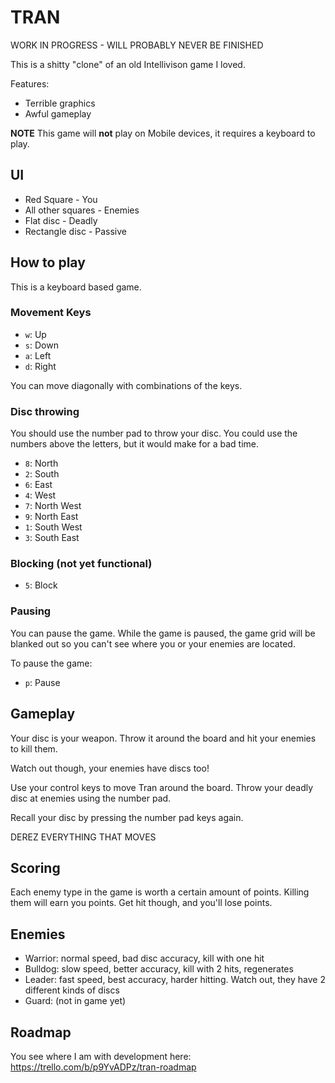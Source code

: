 # TRAN

WORK IN PROGRESS - WILL PROBABLY NEVER BE FINISHED

This is a shitty "clone" of an old Intellivison game I loved.

Features:
* Terrible graphics
* Awful gameplay

**NOTE** This game will **not** play on Mobile devices, it requires a keyboard to play.

## UI

* Red Square - You
* All other squares - Enemies
* Flat disc - Deadly
* Rectangle disc - Passive

## How to play

This is a keyboard based game.

### Movement Keys

* `w`: Up
* `s`: Down
* `a`: Left
* `d`: Right

You can move diagonally with combinations of the keys.

### Disc throwing

You should use the number pad to throw your disc. You could use the numbers above the letters, but it would make for a bad time.

* `8`: North
* `2`: South
* `6`: East
* `4`: West
* `7`: North West
* `9`: North East
* `1`: South West
* `3`: South East

### Blocking (not yet functional)

* `5`: Block

### Pausing

You can pause the game.
While the game is paused, the game grid will be blanked out so you can't see where you or your enemies are located.

To pause the game:

* `p`: Pause

## Gameplay

Your disc is your weapon. Throw it around the board and hit your enemies to kill them.

Watch out though, your enemies have discs too!

Use your control keys to move Tran around the board. Throw your deadly disc at enemies using the number pad.

Recall your disc by pressing the number pad keys again.

DEREZ EVERYTHING THAT MOVES

## Scoring

Each enemy type in the game is worth a certain amount of points.
Killing them will earn you points.
Get hit though, and you'll lose points.

## Enemies

* Warrior: normal speed, bad disc accuracy, kill with one hit
* Bulldog: slow speed, better accuracy, kill with 2 hits, regenerates
* Leader: fast speed, best accuracy, harder hitting. Watch out, they have 2 different kinds of discs
* Guard: (not in game yet)

## Roadmap

You see where I am with development here: https://trello.com/b/p9YvADPz/tran-roadmap
